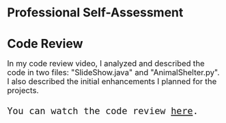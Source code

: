 <h1>Professional Self-Assessment</h1>

<h1>Code Review</h1>

<p style="font-size: 18px;">In my code review video, I analyzed and described the code in two files: "SlideShow.java" and "AnimalShelter.py". I also described the initial enhancements I planned for the projects.</p>
<p style="font-size: 25px;"> <code>You can watch the code review <a href="https://vimeo.com/1053905065/de2fd18e85?share=copy">here</a>.</code> </p>




